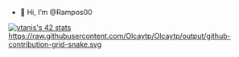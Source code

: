 - 👋 Hi, I’m @Rampos00


<!---
Rampos00/Rampos00 is a ✨ special ✨ repository because its `README.md` (this file) appears on your GitHub profile.
You can click the Preview link to take a look at your changes.
--->

[![ytanis's 42 stats](https://badge42.herokuapp.com/api/stats/ytanis?privacyEmail=true)](https://github.com/ytanis/badge42)
https://raw.githubusercontent.com/Olcaytp/Olcaytp/output/github-contribution-grid-snake.svg
